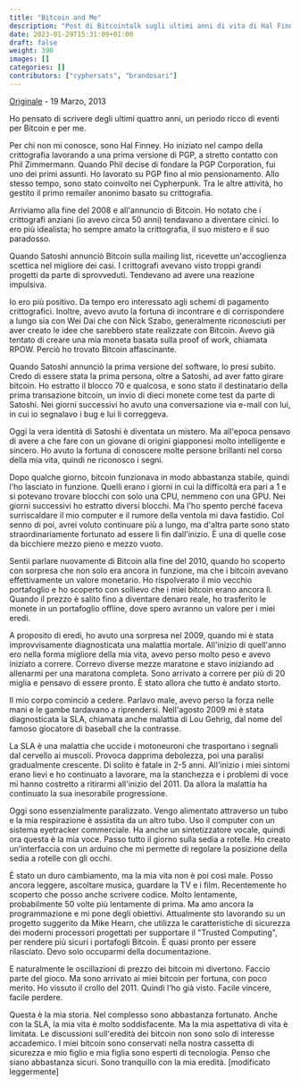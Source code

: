 ```yaml
---
title: "Bitcoin and Me"
description: "Post di Bitcointalk sugli ultimi anni di vita di Hal Finney - 19 Marzo, 2013"
date: 2023-01-29T15:31:09+01:00
draft: false
weight: 390
images: []
categories: []
contributors: ["cyphersats", "brandosari"]
---
```


[Originale](https://bitcointalk.org/index.php?topic=155054.msg1643833#msg1643833) - 19 Marzo, 2013

Ho pensato di scrivere degli ultimi quattro anni, un periodo ricco di eventi per Bitcoin e per me.

Per chi non mi conosce, sono Hal Finney. Ho iniziato nel campo della crittografia lavorando a una prima versione di PGP, a stretto contatto con Phil Zimmermann. Quando Phil decise di fondare la PGP Corporation, fui uno dei primi assunti. Ho lavorato su PGP fino al mio pensionamento. Allo stesso tempo, sono stato coinvolto nei Cypherpunk. Tra le altre attività, ho gestito il primo remailer anonimo basato su crittografia.

Arriviamo alla fine del 2008 e all'annuncio di Bitcoin. Ho notato che i crittografi anziani (io avevo circa 50 anni) tendavano a diventare cinici. Io ero più idealista; ho sempre amato la crittografia, il suo mistero e il suo paradosso.

Quando Satoshi annunciò Bitcoin sulla mailing list, ricevette un'accoglienza scettica nel migliore dei casi. I crittografi avevano visto troppi grandi progetti da parte di sprovveduti. Tendevano ad avere una reazione impulsiva.

Io ero più positivo. Da tempo ero interessato agli schemi di pagamento crittografici. Inoltre, avevo avuto la fortuna di incontrare e di corrispondere a lungo sia con Wei Dai che con Nick Szabo, generalmente riconosciuti per aver creato le idee che sarebbero state realizzate con Bitcoin. Avevo già tentato di creare una mia moneta basata sulla proof of work, chiamata RPOW. Perciò ho trovato Bitcoin affascinante.

Quando Satoshi annunciò la prima versione del software, lo presi subito. Credo di essere stata la prima persona, oltre a Satoshi, ad aver fatto girare bitcoin. Ho estratto il blocco 70 e qualcosa, e sono stato il destinatario della prima transazione bitcoin, un invio di dieci monete come test da parte di Satoshi. Nei giorni successivi ho avuto una conversazione via e-mail con lui, in cui io segnalavo i bug e lui li correggeva.

Oggi la vera identità di Satoshi è diventata un mistero. Ma all'epoca pensavo di avere a che fare con un giovane di origini giapponesi molto intelligente e sincero. Ho avuto la fortuna di conoscere molte persone brillanti nel corso della mia vita, quindi ne riconosco i segni.

Dopo qualche giorno, bitcoin funzionava in modo abbastanza stabile, quindi l'ho lasciato in funzione. Quelli erano i giorni in cui la difficoltà era pari a 1 e si potevano trovare blocchi con solo una CPU, nemmeno con una GPU. Nei giorni successivi ho estratto diversi blocchi. Ma l'ho spento perché faceva surriscaldare il mio computer e il rumore della ventola mi dava fastidio. Col senno di poi, avrei voluto continuare più a lungo, ma d'altra parte sono stato straordinariamente fortunato ad essere lì fin dall'inizio. È una di quelle cose da bicchiere mezzo pieno e mezzo vuoto.

Sentii parlare nuovamente di Bitcoin alla fine del 2010, quando ho scoperto con sorpresa che non solo era ancora in funzione, ma che i bitcoin avevano effettivamente un valore monetario. Ho rispolverato il mio vecchio portafoglio e ho scoperto con sollievo che i miei bitcoin erano ancora lì. Quando il prezzo è salito fino a diventare denaro reale, ho trasferito le monete in un portafoglio offline, dove spero avranno un valore per i miei eredi.

A proposito di eredi, ho avuto una sorpresa nel 2009, quando mi è stata improvvisamente diagnosticata una malattia mortale. All'inizio di quell'anno ero nella forma migliore della mia vita, avevo perso molto peso e avevo iniziato a correre. Correvo diverse mezze maratone e stavo iniziando ad allenarmi per una maratona completa. Sono arrivato a correre per più di 20 miglia e pensavo di essere pronto. È stato allora che tutto è andato storto.

Il mio corpo cominciò a cedere. Parlavo male, avevo perso la forza nelle mani e le gambe tardavano a riprendersi. Nell'agosto 2009 mi è stata diagnosticata la SLA, chiamata anche malattia di Lou Gehrig, dal nome del famoso giocatore di baseball che la contrasse.

La SLA è una malattia che uccide i motoneuroni che trasportano i segnali dal cervello ai muscoli. Provoca dapprima debolezza, poi una paralisi gradualmente crescente. Di solito è fatale in 2-5 anni. All'inizio i miei sintomi erano lievi e ho continuato a lavorare, ma la stanchezza e i problemi di voce mi hanno costretto a ritirarmi all'inizio del 2011. Da allora la malattia ha continuato la sua inesorabile progressione.

Oggi sono essenzialmente paralizzato. Vengo alimentato attraverso un tubo e la mia respirazione è assistita da un altro tubo. Uso il computer con un sistema eyetracker commerciale. Ha anche un sintetizzatore vocale, quindi ora questa è la mia voce. Passo tutto il giorno sulla sedia a rotelle. Ho creato un'interfaccia con un arduino che mi permette di regolare la posizione della sedia a rotelle con gli occhi.

È stato un duro cambiamento, ma la mia vita non è poi così male. Posso ancora leggere, ascoltare musica, guardare la TV e i film. Recentemente ho scoperto che posso anche scrivere codice. Molto lentamente, probabilmente 50 volte più lentamente di prima. Ma amo ancora la programmazione e mi pone degli obiettivi. Attualmente sto lavorando su un progetto suggerito da Mike Hearn, che utilizza le caratteristiche di sicurezza dei moderni processori progettati per supportare il "Trusted Computing", per rendere più sicuri i portafogli Bitcoin. È quasi pronto per essere rilasciato. Devo solo occuparmi della documentazione.

E naturalmente le oscillazioni di prezzo dei bitcoin mi divertono. Faccio parte del gioco. Ma sono arrivato ai miei bitcoin per fortuna, con poco merito. Ho vissuto il crollo del 2011. Quindi l'ho già visto. Facile vincere, facile perdere.

Questa è la mia storia. Nel complesso sono abbastanza fortunato. Anche con la SLA, la mia vita è molto soddisfacente. Ma la mia aspettativa di vita è limitata. Le discussioni sull'eredità dei bitcoin non sono solo di interesse accademico. I miei bitcoin sono conservati nella nostra cassetta di sicurezza e mio figlio e mia figlia sono esperti di tecnologia. Penso che siano abbastanza sicuri. Sono tranquillo con la mia eredità.
[modificato leggermente]


